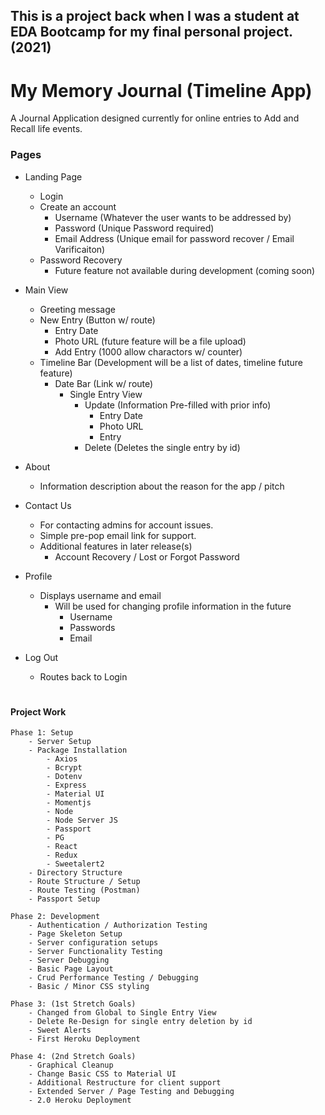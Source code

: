 ## This is a project back when I was a student at EDA Bootcamp for my final personal project. (2021)


# My Memory Journal (Timeline App)

A Journal Application designed currently for online entries to Add and Recall life events.

### Pages
+ Landing Page
    - Login
    - Create an account
        - Username (Whatever the user wants to be addressed by)
        - Password (Unique Password required)
        - Email Address (Unique email for password recover / Email Varificaiton)
    - Password Recovery
        - Future feature not available during development (coming soon)

+ Main View
    - Greeting message
    - New Entry (Button w/ route)
        - Entry Date
        - Photo URL (future feature will be a file upload)
        - Add Entry (1000 allow charactors w/ counter)
    - Timeline Bar (Development will be a list of dates, timeline future feature)
        - Date Bar (Link w/ route)
            - Single Entry View
                - Update (Information Pre-filled with prior info)
                    - Entry Date
                    - Photo URL
                    - Entry
                - Delete (Deletes the single entry by id)

+ About
    - Information description about the reason for the app / pitch

+ Contact Us
    - For contacting admins for account issues.
    - Simple pre-pop email link for support. 
    - Additional features in later release(s)
        - Account Recovery / Lost or Forgot Password

+ Profile
    - Displays username and email
        - Will be used for changing profile information in the future
            - Username
            - Passwords
            - Email

+ Log Out
    - Routes back to Login

#

#### Project Work

```
Phase 1: Setup
    - Server Setup
    - Package Installation
        - Axios
        - Bcrypt
        - Dotenv
        - Express
        - Material UI
        - Momentjs
        - Node
        - Node Server JS
        - Passport
        - PG
        - React
        - Redux
        - Sweetalert2
    - Directory Structure
    - Route Structure / Setup
    - Route Testing (Postman)
    - Passport Setup

Phase 2: Development
    - Authentication / Authorization Testing
    - Page Skeleton Setup
    - Server configuration setups
    - Server Functionality Testing
    - Server Debugging
    - Basic Page Layout
    - Crud Performance Testing / Debugging
    - Basic / Minor CSS styling

Phase 3: (1st Stretch Goals)
    - Changed from Global to Single Entry View
    - Delete Re-Design for single entry deletion by id
    - Sweet Alerts
    - First Heroku Deployment

Phase 4: (2nd Stretch Goals)
    - Graphical Cleanup
    - Change Basic CSS to Material UI
    - Additional Restructure for client support
    - Extended Server / Page Testing and Debugging
    - 2.0 Heroku Deployment
```
